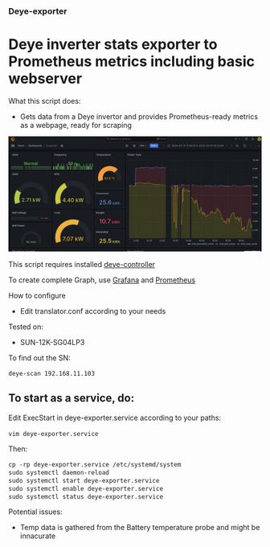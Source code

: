 ### Deye-exporter
# Deye inverter stats exporter to Prometheus metrics including basic webserver 

What this script does:
 - Gets data from a Deye invertor and provides Prometheus-ready metrics as a webpage, ready for scraping

![deye-exporter_example.png](https://github.com/ilia92/deye-exporter/blob/main/Grafana/deye-exporter_example.png) 

This script requires installed [deye-controller](https://github.com/githubDante/deye-controller)
 
To create complete Graph, use [Grafana](https://grafana.com/docs/grafana/latest/setup-grafana/installation/) and [Prometheus](https://prometheus.io/docs/prometheus/latest/installation/)

How to configure
 - Edit translator.conf according to your needs

Tested on:
- SUN-12K-SG04LP3 

To find out the SN:
```
deye-scan 192.168.11.103
```

## To start as a service, do:

Edit ExecStart in deye-exporter.service according to your paths:

```vim deye-exporter.service```

Then:
```
cp -rp deye-exporter.service /etc/systemd/system
sudo systemctl daemon-reload
sudo systemctl start deye-exporter.service
sudo systemctl enable deye-exporter.service
sudo systemctl status deye-exporter.service
```

Potential issues:
 - Temp data is gathered from the Battery temperature probe and might be innacurate
